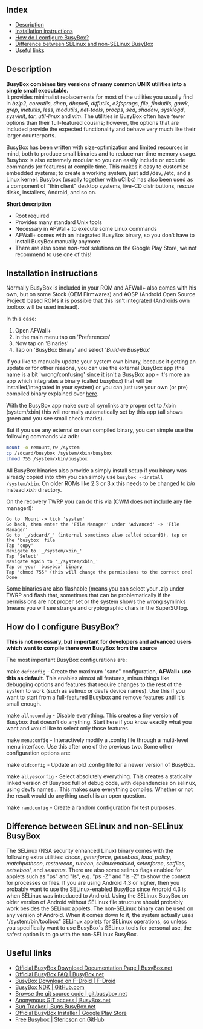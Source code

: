 Index
-----

* [Description](#description)
* [Installation instructions](#installation-instructions)
* [How do I configure BusyBox?](#how-do-i-configure-busybox-?)
* [Difference between SELinux and non-SELinux BusyBox](#difference-between-selinux-and-non-selinux-busybox)
* [Useful links](#useful-links)

Description
-----------

**BusyBox combines tiny versions of many common UNIX utilities into a single small executable.**  
It provides minimalist replacements for most of the utilities you usually find in _bzip2_, _coreutils_, _dhcp_, _dhcpv6_, _diffutils_, _e2fsprogs_, _file_, _findutils_, _gawk_, _grep_, _inetutils_, _less_, _modutils_, _net-tools_, _procps_, _sed_, _shadow_, _sysklogd_, _sysvinit_, _tar_, _util-linux_ and _vim_.  The utilities in BusyBox often have fewer options than their full-featured cousins; however, the options that are included provide the expected functionality and behave very much like their larger counterparts.

BusyBox has been written with size-optimization and limited resources in mind, both to produce small binaries and to reduce run-time memory usage. Busybox is also extremely modular so you can easily include or exclude commands (or features) at compile time.  This makes it easy to customize embedded systems; to create a working system, just add /dev, /etc, and a Linux kernel. Busybox (usually together with uClibc) has also been used as a component of "thin client" desktop systems, live-CD distributions, rescue disks, installers, Android, and so on.

__Short description__
* Root required
* Provides many standard Unix tools
* Necessary in AFWall+ to execute some Linux commands
* AFWall+ comes with an integrated BusyBox binary, so you don't have to install BusyBox manually anymore
* There are also some _non-root_ solutions on the Google Play Store, we not recommend to use one of this!

Installation instructions
---------------------------

Normally BusyBox is included in your ROM and AFWall+ also comes with his own, but on some Stock (OEM Firmwares) and AOSP (Android Open Source Project) based ROMs it is possible that this isn't integrated (Androids own toolbox will be used instead). 

In this case:
1) Open AFWall+ 
2) In the main menu tap on 'Preferences'
3) Now tap on 'Binaries' 
4) Tap on 'BusyBox Binary' and select '_Build-in BusyBox_'

If you like to manually update your system own binary, because it getting an update or for other reasons, you can use the external BusyBox app (the name is a bit 'wrong/confusing' since it isn't a BusyBox app - it's more an app which integrates a binary (called _busybox_) that will be installed/integrated in your system) or you can just use your own (or pre) compiled binary explained over [here](https://github.com/ukanth/afwall/wiki/HOWTO-Compiling-busybox).

With the BusyBox app make sure all symlinks are proper set to /xbin (system/xbin) this will normally automatically set by this app (all shows green and you see small check marks).

But if you use any external or own compiled binary, you can simple use the following commands via adb:
```bash
mount -o remount,rw /system
cp /sdcard/busybox /system/xbin/busybox
chmod 755 /system/xbin/busybox
```

All BusyBox binaries also provide a simply install setup if you binary was already copied into _xbin_ you can simply use <code>busybox --install /system/xbin</code>. On older ROMs like 2.3 or 3.x this needs to be changed to _bin_ instead _xbin_ directory.

On the recovery TWRP you can do this via (CWM does not include any file manager!):
```
Go to 'Mount'-> tick 'system'
Go back, then enter the 'File Manager' under 'Advanced' -> 'File Manager'
Go to '_/sdcard/_' (internal sometimes also called sdcard0), tap on the 'busybox' file 
Tap 'copy'
Navigate to '_/system/xbin_'
Tap 'Select'
Navigate again to '_/system/xbin_'
Tap on your 'busybox' binary
Tap "chmod 755" (this will change the permissions to the correct one)
Done
```

Some binaries are also flashable (means you can select your .zip under TWRP and flash that, sometimes that can be problematically if the permissions are not proper set or the system shows the wrong symlinks (means you will see strange and cryptographic chars in the SuperSU log. 

How do I configure BusyBox?
---------------------------

**This is not necessary, but important for developers and advanced users which want to compile there own BusyBox from the source**

The most important BusyBox configurations are:

make <code>defconfig</code> - Create the maximum "sane" configuration, **AFWall+ use this as default**. This enables almost all features, minus things like debugging options and features that require changes to the rest of the system to work (such as selinux or devfs device names). Use this if you want to start from a full-featured Busybox and remove features until it's small enough.

make <code>allnoconfig</code> - Disable everything. This creates a tiny version of Busybox that doesn't do anything. Start here if you know exactly what you want and would like to select only those features.

make <code>menuconfig</code> - Interactively modify a .config file through a multi-level menu interface. Use this after one of the previous two.
Some other configuration options are:

make <code>oldconfig</code> - Update an old .config file for a newer version of BusyBox.

make <code>allyesconfig</code> - Select absolutely everything. This creates a statically linked version of Busybox full of debug code, with dependencies on selinux, using devfs names... This makes sure everything compiles. Whether or not the result would do anything useful is an open question.

make <code>randconfig</code> - Create a random configuration for test purposes.


Difference between SELinux and non-SELinux BusyBox
-------------

The SELinux (NSA security enhanced Linux) binary comes with the following extra utilities: _chcon_, _getenforce_, _getsebool_, _load_policy_, _matchpathcon_, _restorecon_, _runcon_, _selinuxenabled_, _setenforce_, _setfiles_, _setsebool_, and _sestatus_. There are also some selinux flags enabled for applets such as "ps" and "ls", e.g. "ps -Z" and "ls -Z" to show the context for processes or files. If you are using Android 4.3 or higher, then you probably want to use the SELinux-enabled BusyBox since Android 4.3 is when SELinux was introduced to Android. Using the SELinux BusyBox on older version of Android without SELinux file structure should probably work besides the SELinux applets. The non-SELinux binary can be used on any version of Android. When it comes down to it, the system actually uses "/system/bin/toolbox" SELinux applets for SELinux operations, so unless you specifically want to use BusyBox's SELinux tools for personal use, the safest option is to go with the non-SELinux BusyBox. 

Useful links
-------------

* [Official BusyBox Download Documentation Page | BusyBox.net](http://busybox.net/downloads/)
* [Official BusyBox FAQ | BusyBox.net](http://www.busybox.net/FAQ.html)
* [BusyBox Download on F-Droid | F-Droid](https://f-droid.org/wiki/page/stericson.busybox)
* [BusyBox NDK | GitHub.com](https://github.com/tias/android-busybox-ndk)
* [Browse the git source code | git.busybox.net](http://git.busybox.net/busybox/)
* [Anonymous GIT access | BusyBox.net](http://www.busybox.net/source.html)
* [Bug Tracker | Bugs.BusyBox.net](https://bugs.busybox.net)
* [Official BusyBox Installer | Google Play Store](https://play.google.com/store/apps/details?id=com.jrummy.busybox.installer)
* [Free Busybox | Stericson on GitHub](https://github.com/Stericson/busybox-free)